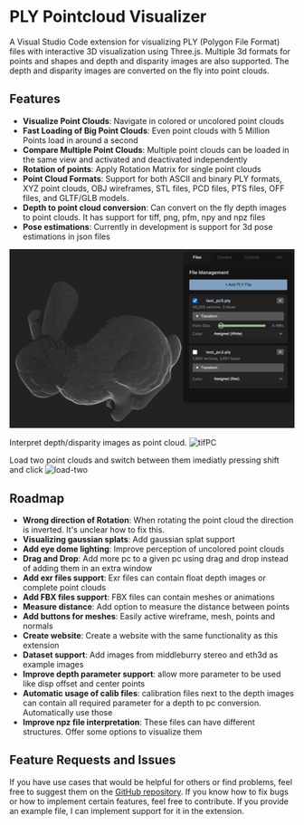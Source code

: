 # PLY Pointcloud Visualizer

A Visual Studio Code extension for visualizing PLY (Polygon File Format) files with interactive 3D visualization using Three.js.
Multiple 3d formats for points and shapes and depth and disparity images are also supported.
The depth and disparity images are converted on the fly into point clouds.

## Features

- **Visualize Point Clouds**: Navigate in colored or uncolored point clouds
- **Fast Loading of Big Point Clouds**: Even point clouds with 5 Million Points load in around a second
- **Compare Multiple Point Clouds**: Multiple point clouds can be loaded in the same view and activated and deactivated independently
- **Rotation of points**: Apply Rotation Matrix for single point clouds
- **Point Cloud Formats**: Support for both ASCII and binary PLY formats, XYZ point clouds, OBJ wireframes, STL files, PCD files, PTS files, OFF files, and GLTF/GLB models.
- **Depth to point cloud conversion**: Can convert on the fly depth images to point clouds. It has support for tiff, png, pfm, npy and npz files
- **Pose estimations**: Currently in development is support for 3d pose estimations in json files

![example-view](assets/example.png)

Interpret depth/disparity images as point cloud.
![tifPC](https://github.com/kleinicke/ply-visualizer/releases/download/v1.0.0/disp2pc.gif)

Load two point clouds and switch between them imediatly pressing shift and click
![load-two](https://github.com/kleinicke/ply-visualizer/releases/download/v0.0.14/load2.gif)

## Roadmap

- **Wrong direction of Rotation**: When rotating the point cloud the direction is inverted. It's unclear how to fix this.
- **Visualizing gaussian splats**: Add gaussian splat support
- **Add eye dome lighting**: Improve perception of uncolored point clouds
- **Drag and Drop**: Add more pc to a given pc using drag and drop instead of adding them in an extra window
- **Add exr files support**: Exr files can contain float depth images or complete point clouds
- **Add FBX files support**: FBX files can contain meshes or animations
- **Measure distance**: Add option to measure the distance between points
- **Add buttons for meshes**: Easily active wireframe, mesh, points and normals
- **Create website**: Create a website with the same functionality as this extension
- **Dataset support**: Add images from middleburry stereo and eth3d as example images
- **Improve depth parameter support**: allow more parameter to be used like disp offset and center points
- **Automatic usage of calib files**: calibration files next to the depth images can contain all required parameter for a depth to pc conversion. Automatically use those
- **Improve npz file interpretation**: These files can have different structures. Offer some options to visualize them

## Feature Requests and Issues

If you have use cases that would be helpful for others or find problems, feel free to suggest them on the [GitHub repository](https://github.com/kleinicke/ply-visualizer/issues). If you know how to fix bugs or how to implement certain features, feel free to contribute. If you provide an example file, I can implement support for it in the extension.
